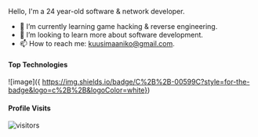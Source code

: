 Hello, I'm a 24 year-old software & network developer.

- 🔭 I’m currently learning game hacking & reverse engineering.
- 🤔 I’m looking to learn more about software development.
- 📫 How to reach me: kuusimaaniko@gmail.com.

#### Top Technologies

![image]({ 	https://img.shields.io/badge/C%2B%2B-00599C?style=for-the-badge&logo=c%2B%2B&logoColor=white})

#### Profile Visits 

![visitors](https://visitor-badge.glitch.me/badge?page_id=xoaether)
